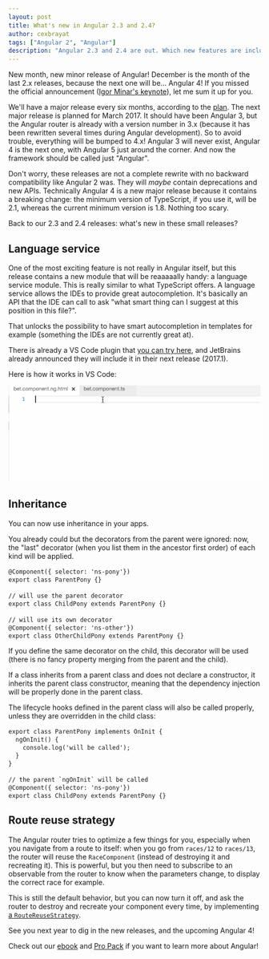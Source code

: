 ```yaml
---
layout: post
title: What's new in Angular 2.3 and 2.4?
author: cexbrayat
tags: ["Angular 2", "Angular"]
description: "Angular 2.3 and 2.4 are out. Which new features are included?"
---
```


New month, new minor release of Angular!
December is the month of the last 2.x releases,
because the next one will be... Angular 4!
If you missed the official announcement ([Igor Minar's keynote](https://www.youtube.com/watch?v=aJIMoLgqU_o)),
let me sum it up for you.

We'll have a major release every six months, according to the [plan](http://angularjs.blogspot.fr/2016/10/versioning-and-releasing-angular.html).
The next major release is planned for March 2017.
It should have been Angular 3, but the Angular router is already with a version number in 3.x (because it has been rewritten several times during Angular development). So to avoid trouble, everything will be bumped to 4.x!
Angular 3 will never exist, Angular 4 is the next one, with Angular 5 just around the corner.
And now the framework should be called just "Angular".

Don't worry, these releases are not a complete rewrite with no backward compatibility like Angular 2 was. They will _maybe_ contain deprecations and new APIs.
Technically Angular 4 is a new major release because it contains a breaking change: the minimum version of TypeScript, if you use it, will be 2.1, whereas the current minimum version is 1.8. Nothing too scary.

Back to our 2.3 and 2.4 releases: what's new in these small releases?

## Language service

One of the most exciting feature is not really in Angular itself,
but this release contains a new module that will be reaaaaally handy: a language service module. This is really similar to what TypeScript offers.
A language service allows the IDEs to provide great autocompletion.
It's basically an API that the IDE can call to ask "what smart thing can I suggest at this position in this file?".

That unlocks the possibility to have smart autocompletion in templates for example (something the IDEs are not currently great at).

There is already a VS Code plugin that [you can try here](https://github.com/angular/vscode-ng-language-service),
and JetBrains already announced they will include it in their next release (2017.1).

Here is how it works in VS Code:

<img src="/assets/images/2016-12-22/language-service.gif" />

## Inheritance

You can now use inheritance in your apps.

You already could but the decorators from the parent were ignored:
now, the "last" decorator (when you list them in the ancestor first order) of each kind will be applied.

    @Component({ selector: 'ns-pony'})
    export class ParentPony {}

    // will use the parent decorator
    export class ChildPony extends ParentPony {}

    // will use its own decorator
    @Component({ selector: 'ns-other'})
    export class OtherChildPony extends ParentPony {}

If you define the same decorator on the child,
this decorator will be used
(there is no fancy property merging from the parent and the child).

If a class inherits from a parent class and does not declare
a constructor, it inherits the parent class constructor,
meaning that the dependency injection will be properly done in the parent class.

The lifecycle hooks defined in the parent class will also be called properly, unless they are overridden in the child class:

    export class ParentPony implements OnInit {
      ngOnInit() {
        console.log('will be called');
      }
    }

    // the parent `ngOnInit` will be called
    @Component({ selector: 'ns-pony'})
    export class ChildPony extends ParentPony {}

## Route reuse strategy

The Angular router tries to optimize a few things for you,
especially when you navigate from a route to itself:
when you go from `races/12` to `races/13`,
the router will reuse the `RaceComponent` (instead of destroying it and recreating it). This is powerful, but you then need to subscribe to an observable from the router to know when the parameters change, to display the correct race for example.

This is still the default behavior, but you can now turn it off, and ask the router to destroy and recreate your component every time, by implementing [a `RouteReuseStrategy`](https://angular.io/docs/ts/latest/api/router/index/RouteReuseStrategy-class.html).

See you next year to dig in the new releases, and the upcoming Angular 4!

Check out our [ebook](https://books.ninja-squad.com) and [Pro Pack](https://angular2-exercises.ninja-squad.com/) if you want to learn more about Angular!
